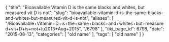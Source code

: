 {
    "title": "Bioavailable Vitamin D is the same blacks and whites, but measured vit D is not",
    "slug": "bioavailable-vitamin-d-is-the-same-blacks-and-whites-but-measured-vit-d-is-not",
    "aliases": [
        "/Bioavailable+Vitamin+D+is+the+same+blacks+and+whites+but+measured+vit+D+is+not+\u2013+Aug+2015",
        "/6798"
    ],
    "tiki_page_id": 6798,
    "date": "2015-08-13",
    "categories": [
        "old name"
    ],
    "tags": [
        "old name"
    ]
}